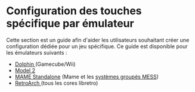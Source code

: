 # Configuration des touches spécifique par émulateur

Cette section est un guide afin d'aider les utilisateurs souhaitant créer une configuration dédiée pour un jeu spécifique. Ce guide est disponible pour les émulateurs suivants :&#x20;

* ​[Dolphin ](https://wiki.retrobat.org/v/francais/controleurs/configuration-des-touches-specifique-par-emulateur/configuration-des-touches-avec-dolphin)(Gamecube/Wii)
* [Model 2](configuration-des-touches-model2.md)
* ​[MAME Standalone](https://wiki.retrobat.org/v/francais/controleurs/configuration-des-touches-specifique-par-emulateur/configuration-des-touches-mame64) (Mame et les [systèmes groupés MESS](../../navigation/system-view-and-game-view.md#systemes-groupes))
* ​[RetroArch ](https://wiki.retrobat.org/v/francais/controleurs/configuration-des-touches-specifique-par-emulateur/configuration-des-touches-retroarch)(tous les cores libretro)
